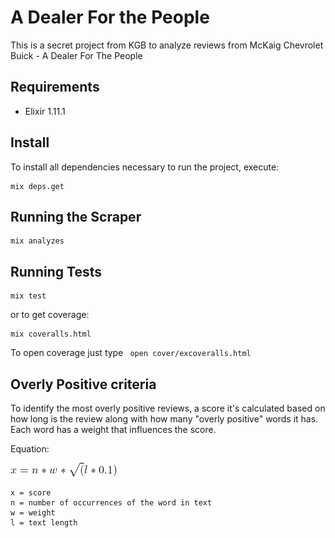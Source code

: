 # A Dealer For the People

This is a secret project from KGB to analyze reviews from McKaig Chevrolet Buick - A Dealer For The People


Requirements
------------

- Elixir 1.11.1

Install
------------

To install all dependencies necessary to run the project, execute:

```shell script
mix deps.get
```


Running the Scraper
------------

```shell script
mix analyzes
```


Running Tests
------------

```shell script
mix test
```

or to get coverage:
```shell script
mix coveralls.html
```

To open coverage just type ` open cover/excoveralls.html` 


Overly Positive criteria
------------
To identify the most overly positive reviews, a score it's calculated based on how long is the review along with how many "overly positive" words it has.
Each word has a weight that influences the score.

Equation:

![equation](equation.png)

```text
x = score
n = number of occurrences of the word in text
w = weight
l = text length
```